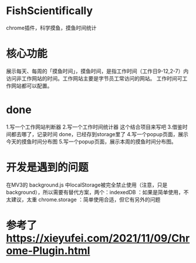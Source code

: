 # FishScientifically
chrome插件，科学摸鱼，摸鱼时间统计

# 核心功能
展示每天、每周的「摸鱼时间」，摸鱼时间，是指工作时间（工作日9-12,2-7）内访问非工作网站的时间。工作网站主要是字节员工常访问的网站。
工作时间可工作网站都可以配置。

# done
1.写一个工作网站判断器 
2.写一个工作时间统计器 这个结合项目来写吧 
3.借鉴时间都去哪了，记录时间 done，已经存到storage里了 
4.写一个popup页面，展示今天的摸鱼时间分布图
5.写一个popup页面，展示本周的摸鱼时间分布图。

# 开发是遇到的问题
在MV3的 background.js 中localStorage被完全禁止使用（注意，只是background），所以需要有替代方案，两个：indexedDB ：如果是简单使用，不太建议，太重
chrome.storage ：简单使用合适，但它有另外的问题
# 参考了 https://xieyufei.com/2021/11/09/Chrome-Plugin.html


